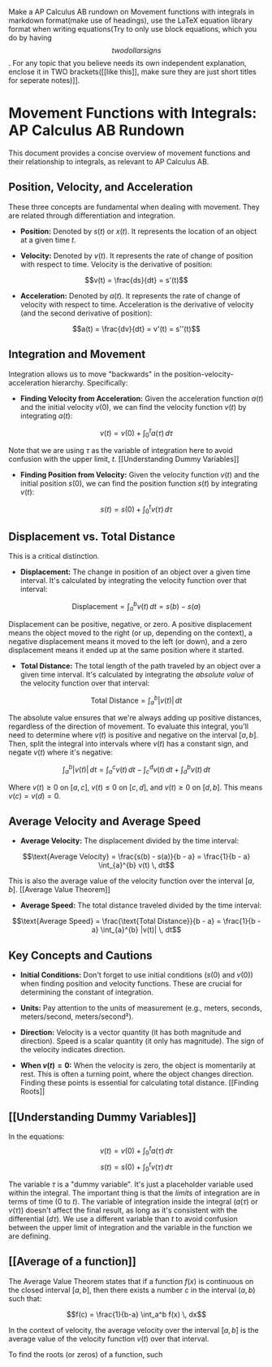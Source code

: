 Make a AP Calculus AB rundown on Movement functions with integrals in markdown format(make use of headings), use the LaTeX equation library format when writing equations(Try to only use block equations, which you do by having $$two dollar signs$$. For any topic that you believe needs its own independent explanation, enclose it in TWO brackets([[like this]], make sure they are just short titles for seperate notes)]].

# Movement Functions with Integrals: AP Calculus AB Rundown

This document provides a concise overview of movement functions and their relationship to integrals, as relevant to AP Calculus AB.

## Position, Velocity, and Acceleration

These three concepts are fundamental when dealing with movement.  They are related through differentiation and integration.

*   **Position:** Denoted by $s(t)$ or $x(t)$.  It represents the location of an object at a given time $t$.

*   **Velocity:** Denoted by $v(t)$.  It represents the rate of change of position with respect to time.  Velocity is the derivative of position:

$$v(t) = \frac{ds}{dt} = s'(t)$$

*   **Acceleration:** Denoted by $a(t)$.  It represents the rate of change of velocity with respect to time.  Acceleration is the derivative of velocity (and the second derivative of position):

$$a(t) = \frac{dv}{dt} = v'(t) = s''(t)$$

## Integration and Movement

Integration allows us to move "backwards" in the position-velocity-acceleration hierarchy.  Specifically:

*   **Finding Velocity from Acceleration:**  Given the acceleration function $a(t)$ and the initial velocity $v(0)$, we can find the velocity function $v(t)$ by integrating $a(t)$:

$$v(t) = v(0) + \int_{0}^{t} a(\tau) \, d\tau$$

Note that we are using $\tau$ as the variable of integration here to avoid confusion with the upper limit, $t$. [[Understanding Dummy Variables]]

*   **Finding Position from Velocity:** Given the velocity function $v(t)$ and the initial position $s(0)$, we can find the position function $s(t)$ by integrating $v(t)$:

$$s(t) = s(0) + \int_{0}^{t} v(\tau) \, d\tau$$

## Displacement vs. Total Distance

This is a critical distinction.

*   **Displacement:** The change in position of an object over a given time interval.  It's calculated by integrating the velocity function over that interval:

$$\text{Displacement} = \int_{a}^{b} v(t) \, dt = s(b) - s(a)$$

Displacement can be positive, negative, or zero.  A positive displacement means the object moved to the right (or up, depending on the context), a negative displacement means it moved to the left (or down), and a zero displacement means it ended up at the same position where it started.

*   **Total Distance:** The total length of the path traveled by an object over a given time interval.  It's calculated by integrating the *absolute value* of the velocity function over that interval:

$$\text{Total Distance} = \int_{a}^{b} |v(t)| \, dt$$

The absolute value ensures that we're always adding up positive distances, regardless of the direction of movement. To evaluate this integral, you'll need to determine where $v(t)$ is positive and negative on the interval $[a, b]$.  Then, split the integral into intervals where $v(t)$ has a constant sign, and negate $v(t)$ where it's negative:

$$\int_{a}^{b} |v(t)| \, dt = \int_{a}^{c} v(t) \, dt - \int_{c}^{d} v(t) \, dt + \int_{d}^{b} v(t) \, dt$$

Where $v(t) \ge 0$ on $[a, c]$, $v(t) \le 0$ on $[c, d]$, and $v(t) \ge 0$ on $[d, b]$.  This means $v(c) = v(d) = 0$.

## Average Velocity and Average Speed

*   **Average Velocity:** The displacement divided by the time interval:

$$\text{Average Velocity} = \frac{s(b) - s(a)}{b - a} = \frac{1}{b - a} \int_{a}^{b} v(t) \, dt$$

This is also the average value of the velocity function over the interval $[a, b]$. [[Average Value Theorem]]

*   **Average Speed:** The total distance traveled divided by the time interval:

$$\text{Average Speed} = \frac{\text{Total Distance}}{b - a} = \frac{1}{b - a} \int_{a}^{b} |v(t)| \, dt$$

## Key Concepts and Cautions

*   **Initial Conditions:** Don't forget to use initial conditions ($s(0)$ and $v(0)$) when finding position and velocity functions. These are crucial for determining the constant of integration.

*   **Units:** Pay attention to the units of measurement (e.g., meters, seconds, meters/second, meters/second²).

*   **Direction:** Velocity is a vector quantity (it has both magnitude and direction). Speed is a scalar quantity (it only has magnitude).  The sign of the velocity indicates direction.

*   **When $v(t) = 0$:**  When the velocity is zero, the object is momentarily at rest.  This is often a turning point, where the object changes direction.  Finding these points is essential for calculating total distance.
[[Finding Roots]]

## [[Understanding Dummy Variables]]
In the equations:
$$v(t) = v(0) + \int_{0}^{t} a(\tau) \, d\tau$$
$$s(t) = s(0) + \int_{0}^{t} v(\tau) \, d\tau$$

The variable $\tau$ is a "dummy variable".  It's just a placeholder variable used within the integral.  The important thing is that the *limits* of integration are in terms of time ($0$ to $t$).  The variable of integration inside the integral ($a(\tau)$ or $v(\tau)$) doesn't affect the final result, as long as it's consistent with the differential ($d\tau$). We use a different variable than $t$ to avoid confusion between the upper limit of integration and the variable in the function we are defining.

## [[Average of a function]]
The Average Value Theorem states that if a function $f(x)$ is continuous on the closed interval $[a, b]$, then there exists a number $c$ in the interval $(a, b)$ such that:

$$f(c) = \frac{1}{b-a} \int_a^b f(x) \, dx$$

In the context of velocity, the average velocity over the interval $[a,b]$ is the average value of the velocity function $v(t)$ over that interval.


To find the roots (or zeros) of a function, such